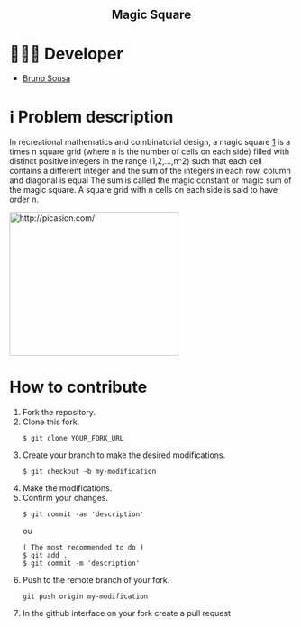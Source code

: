 <h2 align="center">
Magic Square
</h2>


# 👨🏼‍💻 Developer 

- [Bruno Sousa](https://www.linkedin.com/in/brunosousa01/)

# :information_source: Problem description
In recreational mathematics and combinatorial design, a magic square [1](http://jeff560.tripod.com/m.html) is a times n square grid (where n is the number of cells on each side) filled with distinct positive integers in the range (1,2,...,n^2) such that each cell contains a different integer and the sum of the integers in each row, column and diagonal is equal The sum is called the magic constant or magic sum of the magic square. A square grid with n cells on each side is said to have order n.

<a href="http://picasion.com/"><img src="http://i.picasion.com/pic89/bca438e235d370f7910b67c504d4eae9.gif" width="300" height="255" border="0" alt="http://picasion.com/" /></a><br/>

# How to contribute

1. Fork the repository.
2. Clone this fork. 
    ```
    $ git clone YOUR_FORK_URL
    ```
3. Create your branch to make the desired modifications.
    ``` 
    $ git checkout -b my-modification
    ```
4. Make the modifications.
5. Confirm your changes.
    ```
    $ git commit -am 'description' 
    ```
    ou 
    ```
    ( The most recommended to do )
    $ git add .
    $ git commit -m 'description'
    ```
6. Push to the remote branch of your fork.
    ```
    git push origin my-modification
    ```
7. In the github interface on your fork create a pull request
